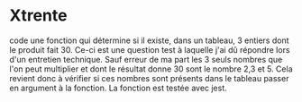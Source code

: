 # Xtrente
code une fonction qui détermine si il existe, dans un tableau, 3 entiers dont le produit fait 30.
Ce-ci est une question test à laquelle j'ai dû répondre lors d'un entretien technique.
Sauf erreur de ma part les 3 seuls nombres que l'on peut multiplier et dont le résultat donne 30 sont le nombre 2,3 et 5. Cela revient donc à vérifier si ces nombres sont présents dans le tableau passer en argument à la fonction. 
La fonction est testée avec jest.